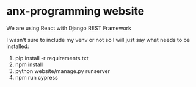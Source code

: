 # anx-programming website

We are using React with Django REST Framework

I wasn't sure to include my venv or not so I will just say what needs to be installed:

1. pip install -r requirements.txt
2. npm install
3. python website/manage.py runserver
4. npm run cypress
